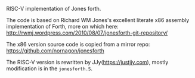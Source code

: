 RISC-V implementation of Jones forth.

The code is based on Richard WM Jones's excellent literate x86 assembly
implementation of Forth, more on which here:
http://rwmj.wordpress.com/2010/08/07/jonesforth-git-repository/

The x86 version source code is copied from a mirror repo: https://github.com/nornagon/jonesforth

The RISC-V version is rewritten by JJy(https://justjjy.com), mostly modification is in the `jonesforth.S`.
